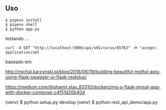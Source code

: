 
## Uso

    $ pipenv install
    $ pipenv shell
    $ python app.py

testando ...

    curl -X GET "http://localhost:5000/api/v01/curso/85763" -H "accept: application/xml
    
    
 baseado em:

http://michal.karzynski.pl/blog/2016/06/19/building-beautiful-restful-apis-using-flask-swagger-ui-flask-restplus/

https://medium.com/@shamir.stav_83310/dockerizing-a-flask-mysql-app-with-docker-compose-c4f51d20b40d

(venv) $ python setup.py develop (venv) $ python rest_api_demo/app.py
